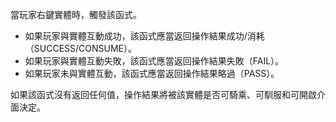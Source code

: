 當玩家右鍵實體時，觸發該函式。

* 如果玩家與實體互動成功，該函式應當返回操作結果成功/消耗（SUCCESS/CONSUME）。
* 如果玩家與實體互動失敗，該函式應當返回操作結果失敗（FAIL）。
* 如果玩家未與實體互動，該函式應當返回操作結果略過（PASS）。

如果該函式沒有返回任何值，操作結果將被該實體是否可騎乘、可馴服和可開啟介面決定。